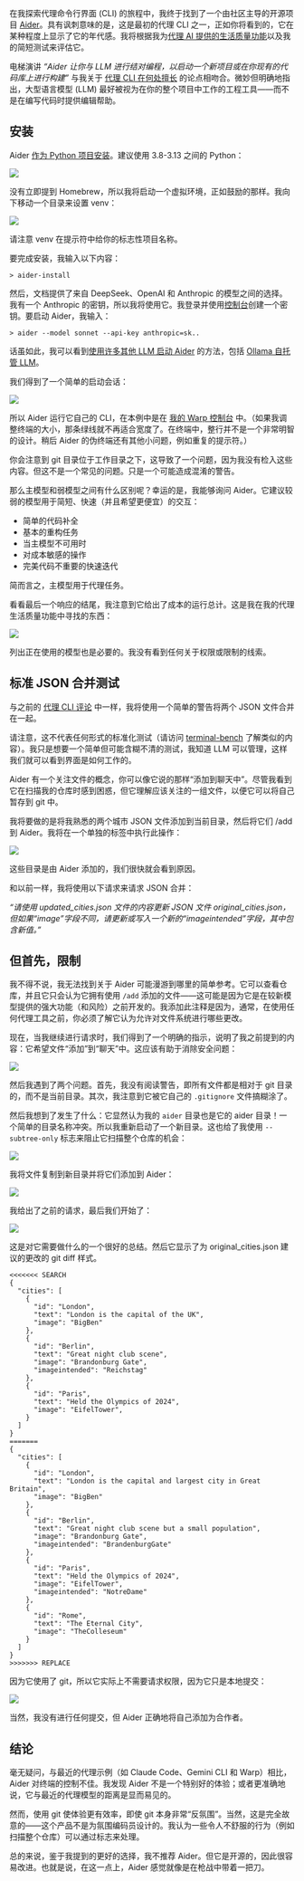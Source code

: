 在我探索代理命令行界面 (CLI) 的旅程中，我终于找到了一个由社区主导的开源项目 [Aider](https://aider.chat/)。具有讽刺意味的是，这是最初的代理 CLI 之一，正如你将看到的，它在某种程度上显示了它的年代感。我将根据我为[代理 AI 提供的生活质量功能](https://thenewstack.io/expectations-for-agentic-coding-tools-testing-gemini-cli/)以及我的简短测试来评估它。

电梯演讲 *“*Aider 让你与 LLM 进行结对编程，以启动一个新项目或在你现有的代码库上进行构建*”* 与我关于 [代理 CLI 在何处擅长](https://thenewstack.io/learn-to-love-the-command-line-interface-with-agentic-llms/) 的论点相吻合。微妙但明确地指出，大型语言模型 (LLM) 最好被视为在你的整个项目中工作的工程工具——而不是在编写代码时提供编辑帮助。

## 安装

Aider [作为 Python 项目安装](https://aider.chat/docs/install.html)。建议使用 3.8-3.13 之间的 Python：

[![](https://cdn.thenewstack.io/media/2025/07/6a4a832c-image.png)](https://cdn.thenewstack.io/media/2025/07/6a4a832c-image.png)

没有立即提到 Homebrew，所以我将启动一个虚拟环境，正如鼓励的那样。我向下移动一个目录来设置 venv：

[![](https://cdn.thenewstack.io/media/2025/07/4580d386-image-1.png)](https://cdn.thenewstack.io/media/2025/07/4580d386-image-1.png)

请注意 venv 在提示符中给你的标志性项目名称。

要完成安装，我输入以下内容：

```
> aider-install
```

然后，文档提供了来自 DeepSeek、OpenAI 和 Anthropic 的模型之间的选择。我有一个 Anthropic 的密钥，所以我将使用它。我登录并使用[控制台](https://console.anthropic.com/settings/keys)创建一个密钥。要启动 Aider，我输入：

```
> aider --model sonnet --api-key anthropic=sk..
```

话虽如此，我可以看到[使用许多其他 LLM 启动 Aider](https://aider.chat/docs/llms.html) 的方法，包括 [Ollama 自托管 LLM](https://thenewstack.io/how-to-set-up-and-run-a-local-llm-with-ollama-and-llama-2/)。

我们得到了一个简单的启动会话：

[![](https://cdn.thenewstack.io/media/2025/07/cbfda785-image-2-1024x283.png)](https://cdn.thenewstack.io/media/2025/07/cbfda785-image-2-1024x283.png)

所以 Aider 运行它自己的 CLI，在本例中是在 [我的 Warp 控制台](https://thenewstack.io/a-review-of-warp-another-rust-based-terminal/) 中。（如果我调整终端的大小，那条绿线就不再适合宽度了。在终端中，整行并不是一个非常明智的设计。稍后 Aider 的伪终端还有其他小问题，例如重复的提示符。）

你会注意到 git 目录位于工作目录之下，这导致了一个问题，因为我没有检入这些内容。但这不是一个常见的问题。只是一个可能造成混淆的警告。

那么主模型和弱模型之间有什么区别呢？幸运的是，我能够询问 Aider。它建议较弱的模型用于简短、快速（并且希望更便宜）的交互：

* 简单的代码补全
* 基本的重构任务
* 当主模型不可用时
* 对成本敏感的操作
* 完美代码不重要的快速迭代

简而言之，主模型用于代理任务。

看看最后一个响应的结尾，我注意到它给出了成本的运行总计。这是我在我的代理生活质量功能中寻找的东西：

[![](https://cdn.thenewstack.io/media/2025/07/b28004c2-image-3-1024x118.png)](https://cdn.thenewstack.io/media/2025/07/b28004c2-image-3-1024x118.png)

列出正在使用的模型也是必要的。我没有看到任何关于权限或限制的线索。

## 标准 JSON 合并测试

与之前的 [代理 CLI 评论](https://thenewstack.io/testing-openai-codex-and-comparing-it-to-claude-code/) 中一样，我将使用一个简单的警告将两个 JSON 文件合并在一起。

请注意，这不代表任何形式的标准化测试（请访问 [terminal-bench](https://www.tbench.ai/) 了解类似的内容）。我只是想要一个简单但可能含糊不清的测试，我知道 LLM 可以管理，这样我们就可以看到界面是如何工作的。

Aider 有一个关注文件的概念，你可以像它说的那样“添加到聊天中”。尽管我看到它在扫描我的仓库时感到困惑，但它理解应该关注的一组文件，以便它可以将自己暂存到 git 中。

我将要做的是将我熟悉的两个城市 JSON 文件添加到当前目录，然后将它们 /add 到 Aider。我将在一个单独的标签中执行此操作：

[![](https://cdn.thenewstack.io/media/2025/07/171f4898-image-4-1024x317.png)](https://cdn.thenewstack.io/media/2025/07/171f4898-image-4-1024x317.png)

这些目录是由 Aider 添加的，我们很快就会看到原因。

和以前一样，我将使用以下请求来请求 JSON 合并：

*“请使用 updated\_cities.json 文件的内容更新 JSON 文件 original\_cities.json，但如果“image”字段不同，请更新或写入一个新的“imageintended”字段，其中包含新值。”*

## 但首先，限制

我不得不说，我无法找到关于 Aider 可能漫游到哪里的简单参考。它可以查看仓库，并且它只会认为它拥有使用 `/add` 添加的文件——这可能是因为它是在较新模型提供的强大功能（和风险）之前开发的。我添加此注释是因为，通常，在使用任何代理工具之前，你必须了解它认为允许对文件系统进行哪些更改。

现在，当我继续进行请求时，我们得到了一个明确的指示，说明了我之前提到的内容：它希望文件“添加”到“聊天”中。这应该有助于消除安全问题：

[![](https://cdn.thenewstack.io/media/2025/07/62a68641-image-5-1024x190.png)](https://cdn.thenewstack.io/media/2025/07/62a68641-image-5-1024x190.png)

然后我遇到了两个问题。首先，我没有阅读警告，即所有文件都是相对于 git 目录的，而不是当前目录。其次，我注意到它被它自己的 `.gitignore` 文件搞糊涂了。

然后我想到了发生了什么：它显然认为我的 `aider` 目录也是它的 aider 目录！一个简单的目录名称冲突。所以我重新启动了一个新目录。这也给了我使用 `--subtree-only` 标志来阻止它扫描整个仓库的机会：

[![](https://cdn.thenewstack.io/media/2025/07/4c07075c-image-6-1024x115.png)](https://cdn.thenewstack.io/media/2025/07/4c07075c-image-6-1024x115.png)

我将文件复制到新目录并将它们添加到 Aider：

[![](https://cdn.thenewstack.io/media/2025/07/202c83ae-image-7-1024x161.png)](https://cdn.thenewstack.io/media/2025/07/202c83ae-image-7-1024x161.png)

我给出了之前的请求，最后我们开始了：

[![](https://cdn.thenewstack.io/media/2025/07/48d4603f-image-8-1024x145.png)](https://cdn.thenewstack.io/media/2025/07/48d4603f-image-8-1024x145.png)

这是对它需要做什么的一个很好的总结。然后它显示了为 original\_cities.json 建议的更改的 git diff 样式。

```
<<<<<<< SEARCH
{
  "cities": [
    {
      "id": "London",
      "text": "London is the capital of the UK",
      "image": "BigBen"
    },
    {
      "id": "Berlin",
      "text": "Great night club scene",
      "image": "Brandonburg Gate",
      "imageintended": "Reichstag"
    },
    {
      "id": "Paris",
      "text": "Held the Olympics of 2024",
      "image": "EifelTower",
    }
  ]
}
=======
{
  "cities": [
    {
      "id": "London",
      "text": "London is the capital and largest city in Great Britain",
      "image": "BigBen"
    },
    {
      "id": "Berlin",
      "text": "Great night club scene but a small population",
      "image": "Brandonburg Gate",
      "imageintended": "BrandenburgGate"
    },
    {
      "id": "Paris",
      "text": "Held the Olympics of 2024",
      "image": "EifelTower",
      "imageintended": "NotreDame"
    },
    {
      "id": "Rome",
      "text": "The Eternal City",
      "image": "TheColleseum"
    }
  ]
}
>>>>>>> REPLACE
```

因为它使用了 git，所以它实际上不需要请求权限，因为它只是本地提交：

[![](https://cdn.thenewstack.io/media/2025/07/bfaf9460-image-9-1024x341.png)](https://cdn.thenewstack.io/media/2025/07/bfaf9460-image-9-1024x341.png)

当然，我没有进行任何提交，但 Aider 正确地将自己添加为合作者。

## 结论

毫无疑问，与最近的代理示例（如 Claude Code、Gemini CLI 和 Warp）相比，Aider 对终端的控制不佳。我发现 Aider 不是一个特别好的体验；或者更准确地说，它与最近的代理模型的距离是显而易见的。

然而，使用 git 使体验更有效率，即使 git 本身非常“反氛围”。当然，这是完全故意的——这个产品不是为氛围编码员设计的。我认为一些令人不舒服的行为（例如扫描整个仓库）可以通过标志来处理。

总的来说，鉴于我提到的更好的选择，我不推荐 Aider。但它是开源的，因此很容易改进。也就是说，在这一点上，Aider 感觉就像是在枪战中带着一把刀。